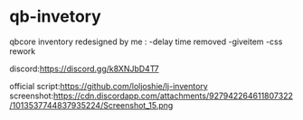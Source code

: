 # qb-invetory
qbcore inventory redesigned by me :
-delay time removed
-giveitem 
-css rework



discord:https://discord.gg/k8XNJbD4T7

official script:https://github.com/loljoshie/lj-inventory
screenshot:https://cdn.discordapp.com/attachments/927942264611807322/1013537744837935224/Screenshot_15.png
